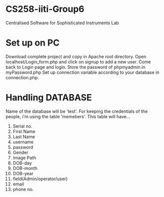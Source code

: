 CS258-iiti-Group6
=================

Centralised Software for Sophisticated Instruments Lab


Set up on PC
=============

Download complete project and copy in Apache root directory. Open localhost/Login_form.php and click on signup to add a new user. Come back to Login page and login.
Store the password of phpmyadmin in myPassword.php
Set up connection variable according to your database in connection.php.


Handling DATABASE
==================

Name of the database will be 'test'. For keeping the credentials of the people, i'm using the table 'memebers'. This table will have...
1. Serial no.
2. First Name
3. Last Name
4. username
5. password
6. Gender
7. Image Path
8. DOB-day
9. DOB-month
10. DOB-year
11. field(Admin/operator/user)
12. email
13. phone no.
